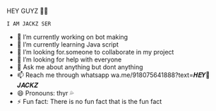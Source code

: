 HEY GUYZ 🙂💖

`I AM JACKZ SER`

- 🔭 I’m currently working on bot making
- 🌱 I’m currently learning Java script
- 👯 I’m looking for.someone to collaborate in my project
- 🤔 I’m looking for help with everyone
- 💬 Ask me about anything but dont anything
- 📫 Reach me through whatsapp wa.me/918075641888?text=𝑯𝑬𝒀💝𝑱𝑨𝑪𝑲𝒁
- 😄 Pronouns: thyr 💦
- ⚡ Fun fact: There is no fun fact that is the fun fact

